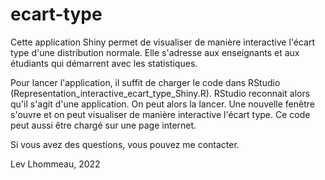 # ecart-type
Cette application Shiny permet de visualiser de manière interactive l'écart type d'une distribution normale. Elle s'adresse aux enseignants et aux étudiants qui démarrent avec les statistiques.

Pour lancer l'application, il suffit de charger le code dans RStudio (Representation_interactive_ecart_type_Shiny.R). RStudio reconnait alors qu'il s'agit d'une application. On peut alors la lancer. Une nouvelle fenêtre s'ouvre et on peut visualiser de manière interactive l'écart type. Ce code peut aussi être chargé sur une page internet.

Si vous avez des questions, vous pouvez me contacter.

Lev Lhommeau, 2022
